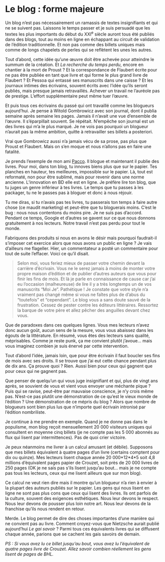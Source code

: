 # Le blog : forme majeure

Un blog n’est pas nécessairement un ramassis de textes insignifiants et qui ne se suivent pas. Laissons le temps passer et je suis persuadé que les textes les plus importants du début du XXI<sup>e</sup> siècle auront tous été publiés dans des blogs, tout au moins en ligne en échappant au circuit de validation de l’édition traditionnelle. Et non pas comme des billets uniques mais comme de longs chapelets de perles qui se reflètent les unes les autres.<span id="more-15176"></span>

Tout d’abord, cette idée qu’une œuvre doit être achevée pour atteindre le summum de la création. Et *La recherche du temps perdu*, encore en chantier à la mort de Proust ? Et la correspondance de Flaubert écrite pour ne pas être publiée en tant que livre et qui forme le plus grand livre de Flaubert ? Et Pessoa qui entassé ses manuscrits dans une caisse ? Et les journaux intimes des écrivains, souvent écrits avec l’idée qu’ils seront publiés, mais presque jamais retravaillés. Achever un travail ne l’auréole pas de prestige. L’effort supplémentaire peut même tuer l’œuvre.

Et puis tous ces écrivains du passé qui ont travaillé comme les blogueurs aujourd’hui. Je pense à Witold Gombrowicz avec son journal, dont il publia semaine après semaine les pages. Jamais il n’avait une vue d’ensemble de l’œuvre. Il s’éparpillait souvent. Se répétait. N’empêche son journal est un des livres qui m’a le plus marqué. Je ne vois pas pourquoi un blogueur n’aurait pas la même ambition, quitte à retravailler ses billets a posteriori.

Vrai que Gombrowicz aussi n’a jamais vécu de sa prose, pas plus que Proust et Flaubert. Mais on s’en moque et nous n’allons pas en faire une fatalité.

Je prends l’exemple de mon ami [Pacco](http://www.fuckingkarma.com/). Il blogue et maintenant il publie des livres. Pour moi, dans ton blog, tu innoves biens plus que sur le papier. Tes planches en hauteur, tes meilleures, impossible sur le papier. Là, tout est reformaté, non pour être sublimé, mais pour revenir dans une norme ancienne. L’innovation en BD elle est en ligne. Je préfère lire ton blog, que tu juges un genre inférieur à tes livres. Le temps que tu passes à les packager, tu ne le passes pas à bloguer et donc à nous réjouir.

Tu me diras, si tu n’avais pas tes livres, tu passerais ton temps à faire autre chose (ce maudit marketing) et peut-être que tu bloguerais moins. C’est le bug : nous nous contentons du moins pire. Je ne suis pas d’accord. Pendant ce temps, Google et d’autres se gavent sur ce que nous donnons gratuitement à nos lecteurs. Notre travail n’est pas perdu pour tout le monde.

Fabriquons des produits si nous en avons le désir mais pourquoi faudrait-il s’imposer cet exercice alors que nous avons un public en ligne ? Je vais d’ailleurs me flageller. Hier, un commentateur a posté un commentaire pour tout de suite l’effacer. Voici ce qu’il disait.

> Selon moi, vous feriez mieux de passer votre chemin devant la carrière d’écrivain. Vous ne le serez jamais à moins de monter votre propre maison d’édition et de publier d’autres auteurs que vous pour finir les fins de mois. Et là je parle en connaissance de cause car j’ai eu l’occasion (malheureuse) de lire il y a très longtemps un de vos manuscrits “Moi Je”. Pathétique ! Je constate que votre style n’a vraiment pas changé même si vous ne faîtes plus de d’abus du “toutefois” et “cependant”. Le blog vous a sans doute sauvé de la frustration. Cessez de pester contre les éditeurs littéraires. Ressortez la barque de votre père et allez pêcher des anguilles devant chez vous.

Que de paradoxes dans ces quelques lignes. Vous mes lecteurs n’avez donc aucun goût, aucun sens de la mesure, vous vous abaissez dans les égouts de la littérature. En résumé, vous êtes des lecteurs sans qualité, méprisables. Comme je reste punk, ça me convient plutôt j’avoue… mais vous imaginez combien je suis énervé par cette intervention.

Tout d’abord l’idée, jamais loin, que pour être écrivain il faut boucler ses fins de mois avec ses droits. Il se trouve que j’ai eut cette chance pendant plus de dix ans. Ça prouve quoi ? Rien. Aussi bien pour ceux qui gagnent que pour ceux qui ne gagnent pas.

Que penser de quelqu’un qui vous juge insignifiant et qui, plus de vingt ans après, se souvient de vous et vient vous envoyer une méchante pique ? Puis qui se ravise, peut-être par mauvaise conscience, je n’y crois même pas. N’est-ce pas plutôt une démonstration de ce qu’est le vieux monde de l’édition ? Une démonstration de ce mépris du blog ? Alors que nombre de blogueurs sont bien plus lus que n’importe quel écrivain intronisé par l’édition nombriliste.

Je continue à me prendre en exemple. Quand je ne donne pas dans le populisme, mon blog reçoit mensuellement 20 000 visiteurs uniques qui consultent en moyenne cinq billets (je ne compte pas les 5 000 abonnés au flux qui lisent par intermittences). Pas de quoi crier victoire.

Je peux néanmoins me livrer à un calcul amusant (et débile). Supposons que mes billets équivalent à quatre pages d’un livre (certains comptent pour dix ou quinze). Mes lecteurs lisent chaque année 20 000\*12\*4\*5 soit 4,8 millions d’équivalent pages papier de Crouzet, soit près de 20 000 livres de 250 pages (OK je ne sais pas s’ils lisent jusqu’au bout… mais je ne compte pas tous les lecteurs, ceux qui me lisent ailleurs que sur mon blog).

Ce calcul ne veut rien dire mais il montre qu’un blogueur n’a rien à envier à la plupart des auteurs publiés sur le papier. Les gens qui nous lisent en ligne ne sont pas plus cons que ceux qui lisent des livres. Ils ont parfois de la culture, souvent des exigences esthétiques. Nous leur devons le respect. Nous leur devons de pousser plus loin notre art. Nous leur devons de la franchise qu’ils nous rendent en retour.

Merde. Le blog permet de dire des choses importantes d’une manière qui ne convient pas au livre. Comment croyez-vous que Nietzsche aurait publié aujourd’hui *Le gai savoir* ? Parmi tous ces équivalents livres qui se diffusent chaque année, parions que se cachent les gais savoirs de demain.

*PS : Si vous avez lu ce billet jusqu’au bout, vous avez lu l’équivalent de quatre pages livre de Crouzet. Allez savoir combien réellement les gens lisent de pages de BHL.*
